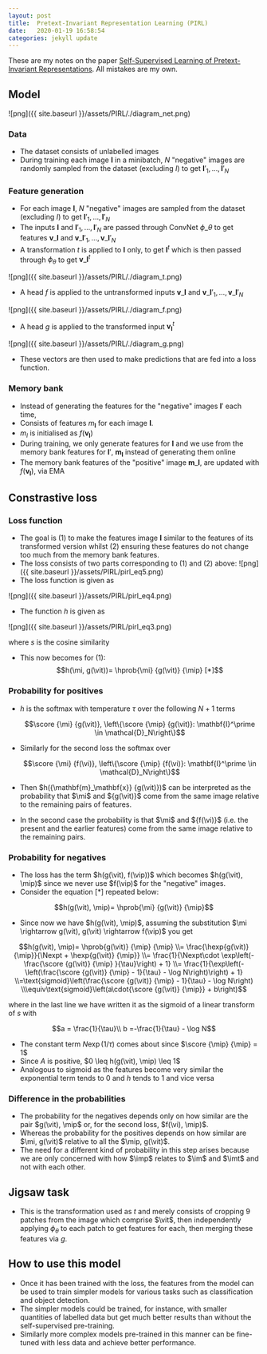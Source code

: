 ```yaml
---
layout: post
title:  Pretext-Invariant Representation Learning (PIRL)
date:   2020-01-19 16:58:54
categories: jekyll update
---
```


$$\newcommand{\im}{\mathbf{I}}$$
$$\newcommand{\imp}{\im^\prime}$$
$$\newcommand{\imt}{\im^t}$$
$$\newcommand{\vi}{\mathbf{v}_\im}$$
$$\newcommand{\vit}{\mathbf{v}_\imt}$$
$$\newcommand{\vip}{\mathbf{v}_\imp}$$
$$\newcommand{\mi}{\mathbf{m}_\im}$$
$$\newcommand{\mip}{\mathbf{m}_\imp}$$
$$\newcommand{\score}[2]{s\left({#1}, {#2}\right)}$$
$$\newcommand{\hexp}[2]{\exp\left(\frac{\score {#1} {#2} }{\tau}\right)}$$
$$\newcommand{\hprob}[3]{\frac{\hexp {#1} {#2} }{\hexp {#1} {#2} + \sum_{\mathbf{I}^\prime \in \mathcal{D}_N} \hexp {#2} {#3}}}$$

These are my notes on the paper [Self-Supervised Learning of Pretext-Invariant Representations](https://arxiv.org/abs/1912.01991). All mistakes are my own.

## Model
![png]({{ site.baseurl }}/assets/PIRL/./diagram_net.png)

### Data
- The dataset consists of unlabelled images
- During training each image $\mathbf{I}$ in a minibatch, $N$ "negative" images are randomly sampled from the dataset (excluding $I$) to get $\mathbf{I}'_1,\ldots,\mathbf{I}'_N$



### Feature generation
- For each image $\mathbf{I}$, $N$ "negative" images are sampled from the dataset (excluding $I$) to get $\mathbf{I}'_1,\ldots,\mathbf{I}'_N$ 
- The inputs $\mathbf{I}$ and $\mathbf{I}'_1,\ldots,\mathbf{I}'_N$ are passed through ConvNet $\phi\_\theta$ to get features $\mathbf{v}\_\mathbf{I}$ and $\mathbf{v}\_{\mathbf{I}'_1},\ldots,\mathbf{v}\_{\mathbf{I}'_N}$
- A transformation $t$ is applied to $\mathbf{I}$ only, to get $\mathbf{I}^t$ which is then passed through $\phi_\theta$ to get $\mathbf{v}\_{\mathbf{I}^t}$

![png]({{ site.baseurl }}/assets/PIRL/./diagram_t.png)

- A head $f$ is applied to the untransformed inputs $\mathbf{v}\_\mathbf{I}$ and $\mathbf{v}\_{\mathbf{I}'_1},\ldots,\mathbf{v}\_{\mathbf{I}'_N}$

![png]({{ site.baseurl }}/assets/PIRL/./diagram_f.png)

- A head $g$ is applied to the transformed input $\mathbf{v}_\mathbf{I}^t$

![png]({{ site.baseurl }}/assets/PIRL/./diagram_g.png)

- These vectors are then used to make predictions that are fed into a loss function.

### Memory bank
- Instead of generating the features for the "negative" images $\mathbf{I}'$ each time, 
- Consists of features $m_\mathbf{I}$ for each image $\mathbf{I}$.
- $m_I$ is initialised as $f(\mathbf{v}_\mathbf{I})$
- During training, we only generate features for $\mathbf{I}$ and we use from the memory bank features for $\mathbf{I}'$, $\mathbf{m}_\mathbf{I}$ instead of generating them online 
- The memory bank features of the "positive" image $\mathbf{m}\_\mathbf{I}$, are updated with $f(\mathbf{v}_\mathbf{I})$, via EMA 

## Constrastive loss
### Loss function 
- The goal is (1) to make the features image $\mathbf{I}$ similar to the features of its transformed version whilst (2) ensuring these features do not change too much from the memory bank features.
- The loss consists of two parts corresponding to (1) and (2) above:
![png]({{ site.baseurl }}/assets/PIRL/pirl_eq5.png)
- The loss function is given as

![png]({{ site.baseurl }}/assets/PIRL/pirl_eq4.png)

- The function $h$ is given as 

![png]({{ site.baseurl }}/assets/PIRL/pirl_eq3.png)


where $s$ is the cosine similarity

- This now becomes for (1):
$$h(\mi, g(\vit))= 
\hprob{\mi} {g(\vit)} {\mip} [*]$$ 

### Probability for positives
- $h$ is the softmax with temperature $\tau$ over the following $N+1$ terms

    $$\score {\mi} {g(\vit)}, \left\{\score {\mip} {g(\vit)}: \mathbf{I}^\prime \in \mathcal{D}_N\right\}$$
    
    
- Similarly for the second loss the softmax over

    $$\score {\mi} {f(\vi)}, \left\{\score {\mip} {f(\vi)}: \mathbf{I}^\prime \in \mathcal{D}_N\right\}$$

   
- Then $h({\mathbf{m}_\mathbf{x}} {g(\vit)})$ can be interpreted as the probability that $\mi$ and ${g(\vit)}$ come from the same image relative to the remaining pairs of features. 
- In the second case the probability is that $\mi$ and ${f(\vi)}$ (i.e. the present and the earlier features) come from the same image relative to the remaining pairs.

### Probability for negatives
- The loss has the term $h(g(\vit), f(\vip))$ which becomes $h(g(\vit), \mip)$ since we never use $f(\vip)$ for the "negative" images.  
- Consider the equation $[*]$ repeated below:

$$h(g(\vit), \mip)= 
\hprob{\mi} {g(\vit)} {\mip}$$ 

- Since now we have $h(g(\vit), \mip)$, assuming the substitution $\mi \rightarrow g(\vit), g(\vit) \rightarrow f(\vip)$ you get

$\newcommand{\Nexpt}{N\exp\left(\frac{1}{t}\right)}$

$$h(g(\vit), \mip)= 
\hprob{g(\vit)} {\mip} {\mip}
\\= \frac{\hexp{g(\vit)} {\mip}}{\Nexpt + \hexp{g(\vit)} {\mip}}  
\\= \frac{1}{\Nexpt\cdot \exp\left(-\frac{\score {g(\vit)} {\mip} }{\tau}\right) + 1} 
\\= \frac{1}{\exp\left(-\left(\frac{\score {g(\vit)} {\mip} - 1}{\tau} - \log N\right)\right) + 1} 
\\=\text{sigmoid}\left(\frac{\score {g(\vit)} {\mip} - 1}{\tau} - \log N\right)
\\\equiv\text{sigmoid}\left(a\cdot{\score {g(\vit)} {\mip}} + b\right)$$


where in the last line we have written it as the sigmoid of a linear transform of $s$ with

$$a = \frac{1}{\tau}\\
b =-\frac{1}{\tau} - \log N$$ 

- The constant term $N\exp(1/\tau)$ comes about since $\score {\mip} {\mip} = 1$ 
- Since $A$ is positive, $0 \leq h(g(\vit), \mip) \leq 1$
- Analogous to sigmoid as the features become very similar the exponential term tends to $0$ and $h$ tends to $1$ and vice versa 

### Difference in the probabilities 
- The probability for the negatives depends only on how similar are the pair $g(\vit), \mip$ or, for the second loss, $f(\vi), \mip)$.
- Whereas the probability for the positives depends on how similar are $\mi, g(\vit)$ relative to all the $\mip, g(\vit)$.
- The need for a different kind of probability in this step arises because we are only concerned with how $\imp$ relates to $\im$ and $\imt$ and not with each other.

## Jigsaw task

- This is the transformation used as $t$ and merely consists of cropping 9 patches from the image which comprise $\vit$, then independently applying $\phi_\theta$ to each patch to get features for each, then merging these features via $g$.

## How to use this model
- Once it has been trained with the loss, the features from the model can be used to train simpler models for various tasks such as classification and object detection.
- The simpler models could be trained, for instance, with smaller quantities of labelled data but get much better results than without the self-supervised pre-training.
- Similarly more complex models pre-trained in this manner can be fine-tuned with less data and achieve better performance. 

